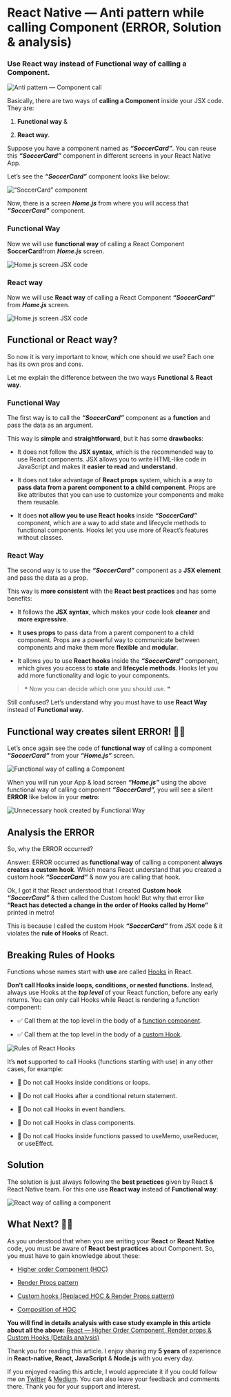 # React Native — Anti pattern while calling Component (ERROR, Solution & analysis)

### Use React way instead of Functional way of calling a Component.

![Anti pattern — Component call](https://cdn-images-1.medium.com/max/5760/1*GkNTI-i2UuOPL918t_eENw.png)

Basically, there are two ways of **calling a Component** inside your JSX code. They are:

1.  **Functional way** &

2.  **React way**.

Suppose you have a component named as **_“SoccerCard”_**. You can reuse this **_“SoccerCard”_** component in different screens in your React Native App.

Let’s see the **_“SoccerCard”_** component looks like below:

![***“SoccerCard”*** component](https://cdn-images-1.medium.com/max/2356/1*oOqFxVX8OI6zNm7RR1TvuQ.png)

Now, there is a screen **_Home.js_** from where you will access that **_“SoccerCard”_** component.

### Functional Way

Now we will use **functional way** of calling a React Component **SoccerCard**from **_Home.js_** screen.

![Home.js screen JSX code](https://cdn-images-1.medium.com/max/2140/1*UjooZcJLG4JPBK8c1p2xuw.png)

### React way

Now we will use **React way** of calling a React Component **_“SoccerCard”_** from **_Home.js_** screen.

![***Home.js screen JSX code***](https://cdn-images-1.medium.com/max/2444/1*60dWF0K_E0ZB1-SGXHmuVQ.png)

## Functional or React way?

So now it is very important to know, which one should we use? Each one has its own pros and cons.

Let me explain the difference between the two ways **Functional** & **React way**.

### Functional Way

The first way is to call the **_“SoccerCard”_** component as a **function** and pass the data as an argument.

This way is **simple** and **straightforward**, but it has some **drawbacks**:

- It does not follow the **JSX syntax**, which is the recommended way to use React components. JSX allows you to write HTML-like code in JavaScript and makes it **easier to read** and **understand**.

- It does not take advantage of **React props** system, which is a way to **pass data from a parent component to a child component**. Props are like attributes that you can use to customize your components and make them reusable.

- It does **not allow you to use React hooks** inside **_“SoccerCard”_** component, which are a way to add state and lifecycle methods to functional components. Hooks let you use more of React’s features without classes.

### React Way

The second way is to use the **_“SoccerCard”_** component as a **JSX element** and pass the data as a prop.

This way is **more consistent** with the **React best practices** and has some benefits:

- It follows the **JSX syntax**, which makes your code look **cleaner** and **more expressive**.

- It **uses props** to pass data from a parent component to a child component. Props are a powerful way to communicate between components and make them more **flexible** and **modular**.

- It allows you to use **React hooks** inside the **_“SoccerCard”_** component, which gives you access to **state** and **lifecycle methods**. Hooks let you add more functionality and logic to your components.

> ❝ Now you can decide which one you should use. ❞

Still confused? Let’s understand why you must have to use **React Way** instead of **Functional way**.

## Functional way creates silent ERROR! 🙇‍♂️

Let’s once again see the code of **functional way** of calling a component **_“SoccerCard”_** from your **_“Home.js”_** screen.

![***Functional way of calling a Component***](https://cdn-images-1.medium.com/max/2140/1*UjooZcJLG4JPBK8c1p2xuw.png)

When you will run your App & load screen **_“Home.js”_** using the above functional way of calling component **_“SoccerCard”,_** you will see a silent **ERROR** like below in your **metro**:

![Unnecessary hook created by Functional Way](https://cdn-images-1.medium.com/max/3264/1*xnq5qXzijZ2JJtjCJoRKcQ.png)

## Analysis the ERROR

So, why the ERROR occurred?

Answer: ERROR occurred as **functional way** of calling a component **always creates a custom hook**. Which means React understand that you created a custom hook **_“SoccerCard”_** & now you are calling that hook.

Ok, I got it that React understood that I created **Custom hook _“SoccerCard”_** & then called the Custom hook! But why that error like **“React has detected a change in the order of Hooks called by Home”** printed in metro!

This is because I called the custom Hook **_“SoccerCard”_** from JSX code & it violates the **rule of Hooks** of React.

## Breaking Rules of Hooks

Functions whose names start with **use** are called [Hooks](https://react.dev/reference/react) in React.

**Don’t call Hooks inside loops, conditions, or nested functions.** Instead, always use Hooks at the **_top level_** of your React function, before any early returns. You can only call Hooks while React is rendering a function component:

- ✅ Call them at the top level in the body of a [function component](https://react.dev/learn/your-first-component).

- ✅ Call them at the top level in the body of a [custom Hook](https://react.dev/learn/reusing-logic-with-custom-hooks).

![Rules of React Hooks](https://cdn-images-1.medium.com/max/2452/1*WJsMZpJMNMnyAnHP3tiF7Q.png)

It’s **not** supported to call Hooks (functions starting with use) in any other cases, for example:

- 🔴 Do not call Hooks inside conditions or loops.

- 🔴 Do not call Hooks after a conditional return statement.

- 🔴 Do not call Hooks in event handlers.

- 🔴 Do not call Hooks in class components.

- 🔴 Do not call Hooks inside functions passed to useMemo, useReducer, or useEffect.

## Solution

The solution is just always following the **best practices** given by React & React Native team. For this one use **React way** instead of **Functional way**:

![**React way** of calling a component](https://cdn-images-1.medium.com/max/2444/1*60dWF0K_E0ZB1-SGXHmuVQ.png)

## What Next? 💁‍♂️

As you understood that when you are writing your **React** or **React Native** code, you must be aware of **React best practices** about Component. So, you must have to gain knowledge about these:

- [Higher order Component (HOC)](https://medium.com/@anisurrahmanbup/react-higher-order-component-custom-hooks-details-analysis-6a471befd60b)

- [Render Props pattern](https://medium.com/@anisurrahmanbup/react-higher-order-component-custom-hooks-details-analysis-6a471befd60b)

- [Custom hooks (Replaced HOC & Render Props pattern)](https://medium.com/@anisurrahmanbup/react-higher-order-component-custom-hooks-details-analysis-6a471befd60b)

- [Composition of HOC](https://medium.com/@anisurrahmanbup/react-higher-order-component-custom-hooks-details-analysis-6a471befd60b)

**You will find in details analysis with case study example in this article about all the above:** [React — Higher Order Component, Render props & Custom Hooks (Details analysis)](https://medium.com/@anisurrahmanbup/react-higher-order-component-custom-hooks-details-analysis-6a471befd60b)

Thank you for reading this article. I enjoy sharing my **5 years** of experience in **React-native, React, JavaScript** & **Node.js** with you every day.

If you enjoyed reading this article, I would appreciate it if you could follow me on [Twitter](https://twitter.com/anis_RNCore) & [Medium](https://medium.com/@anisurrahmanbup). You can also leave your feedback and comments there. Thank you for your support and interest.
